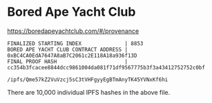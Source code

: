 # Bored Ape Yacht Club

https://boredapeyachtclub.com/#/provenance

```
FINALIZED STARTING INDEX              | 8853
BORED APE YACHT CLUB CONTRACT ADDRESS | 0xBC4CA0EdA7647A8aB7C2061c2E118A18a936f13D
FINAL PROOF HASH                      | cc354b3fcacee8844dcc9861004da081f71df9567775b3f3a43412752752c0bf
```

`/ipfs/Qme57kZ2VuVzcj5sC3tVHFgyyEgBTmAnyTK45YVNxKf6hi`

There are 10,000 individual IPFS hashes in the above file.
